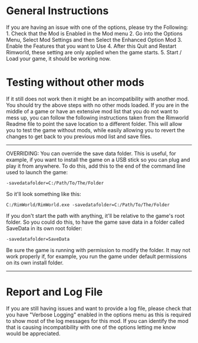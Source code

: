 # General Instructions

If you are having an issue with one of the options, please try the Following:
	1. Check that the Mod is Enabled in the Mod menu
	2. Go into the Options Menu, Select Mod Settings and then Select the Enhanced Option Mod
	3. Enable the Features that you want to Use
	4. After this Quit and Restart Rimworld, these setting are only applied when the game starts.
	5. Start / Load your game, it should be working now.


# Testing without other mods

If it still does not work then it might be an incompatibility with another mod.
You should try the above steps with no other mods loaded.
If you are in the middle of a game or have an extensive mod list that you do not want to mess up, you can follow the following instructions taken from the Rimworld Readme file to point the save location to a different folder.
This will allow you to test the game without mods, while easily allowing you to revert the changes to get back to you previous mod list and save files.

-----------------------------

OVERRIDING:
You can override the save data folder. This is useful, for example, if you want to install the game on a USB stick so you can plug and play it from anywhere.
To do this, add this to the end of the command line used to launch the game:

	-savedatafolder=C:/Path/To/The/Folder

So it'll look something like this:

	C:/RimWorld/RimWorld.exe -savedatafolder=C:/Path/To/The/Folder

If you don't start the path with anything, it'll be relative to the game's root folder. So you could do this, to have the game save data in a folder called SaveData in its own root folder:

	-savedatafolder=SaveData

Be sure the game is running with permission to modify the folder. It may not work properly if, for example, you run the game under default permissions on its own install folder.

----------------------------

# Report and Log File

If you are still having issues and want to provide a log file, please check that you have "Verbose Logging" enabled in the options menu as this is required to show most of the log messages for this mod.
If you can identify the mod that is causing incompatibility with one of the options letting me know would be appreciated.
